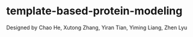 # template-based-protein-modeling
Designed by Chao He, Xutong Zhang, Yiran Tian, Yiming Liang, Zhen Lyu

